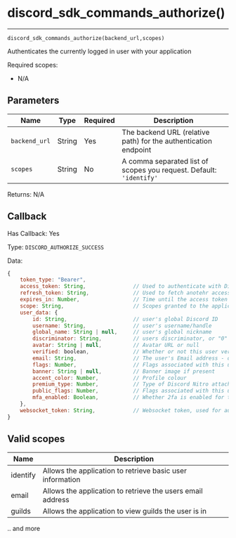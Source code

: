 # discord_sdk_commands_authorize()
---
`discord_sdk_commands_authorize(backend_url,scopes)`

Authenticates the currently logged in user with your application

Required scopes: 
- N/A

## Parameters

| Name | Type | Required | Description |
| - | - | - | - |
| `backend_url` | String | Yes | The backend URL (relative path) for the authentication endpoint |
| `scopes` | String | No | A comma separated list of scopes you request. Default: `'identify'` |

Returns: N/A

## Callback

Has Callback: Yes

Type: `DISCORD_AUTHORIZE_SUCCESS`

Data:

```js
{
    token_type: "Bearer",
    access_token: String,               // Used to authenticate with Discords API's
    refresh_token: String,              // Used to fetch anotehr access token
    expires_in: Number,                 // Time until the access token expires in seconds
    scope: String,                      // Scopes granted to the application
    user_data: {
        id: String,                     // user's global Discord ID
        username: String,               // user's username/handle
        global_name: String | null,     // user's global nickname
        discriminator: String,          // users discriminator, or "0" if they don't have one
        avatar: String | null,          // Avatar URL or null
        verified: boolean,              // Whether or not this user verified their email address
        email: String,                  // The user's Email address - only present if you pass in the `email` scope
        flags: Number,                  // Flags associated with this users account
        banner: String | null,          // Banner image if present
        accent_color: Number,           // Profile colour
        premium_type: Number,           // Type of Discord Nitro attached
        public_flags: Number,           // Flags associated with this users account
        mfa_enabled: Boolean,           // Whether 2fa is enabled for this account
    },
    websocket_token: String,            // Websocket token, used for authenticating with the backend server (not discord)
}
```


## Valid scopes

| Name | Description |
| - | - |
| identify | Allows the application to retrieve basic user information |
| email | Allows the application to retrieve the users email address |
| guilds | Allows the application to view guilds the user is in |

.. and more


